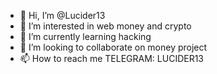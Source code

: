 - 👋 Hi, I’m @Lucider13
- 👀 I’m interested in web money and crypto 
- 🌱 I’m currently learning hacking
- 💞️ I’m looking to collaborate on money project
- 📫 How to reach me TELEGRAM: LUCIDER13
